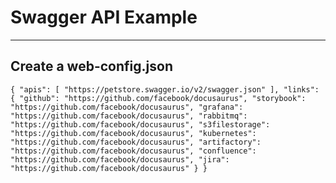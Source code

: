 # Swagger API Example

---

## Create a web-config.json

`{ "apis": [ "https://petstore.swagger.io/v2/swagger.json" ], "links": { "github": "https://github.com/facebook/docusaurus", "storybook": "https://github.com/facebook/docusaurus", "grafana": "https://github.com/facebook/docusaurus", "rabbitmq": "https://github.com/facebook/docusaurus", "s3filestorage": "https://github.com/facebook/docusaurus", "kubernetes": "https://github.com/facebook/docusaurus", "artifactory": "https://github.com/facebook/docusaurus", "confluence": "https://github.com/facebook/docusaurus", "jira": "https://github.com/facebook/docusaurus" } } `
